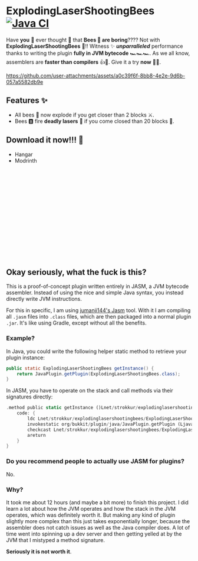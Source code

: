 # ExplodingLaserShootingBees [![Java CI](https://github.com/Strokkur424/ExplodingLaserShootingBees/actions/workflows/build.yml/badge.svg)](https://github.com/Strokkur424/ExplodingLaserShootingBees/actions/workflows/build.yml)

Have **you** 🫵 ever thought 🤔 that **Bees 🐝 are boring**???? Not with
**ExplodingLaserShootingBees** 🔫!! Witness ✨ ***unparralleled*** performance
thanks to writing the plugin **fully in JVM bytecode** 🏎️🏎️🏎️. As we all know,
assemblers are **faster than compilers** 👍💖. Give it a try **now** 👮‍♀️.

https://github.com/user-attachments/assets/a0c39f6f-8bb8-4e2e-9d6b-057a5582db9e

## Features ✨
- All bees 🐝 now explode if you get closer than 2 blocks ⚔️.
- Bees 🅱️ fire **deadly lasers** 🔫 if you come closed than 20 blocks 🐍.

## Download it now!!! 🧆
- Hangar
- Modrinth

<br>

<br>

<br>

<br>

<br>

<br>

<br>

<br>

<br>

<br>

<br>

<br>

<br>

<br>

## Okay seriously, what the fuck is this?
This is a proof-of-concept plugin written entirely in JASM, a JVM bytecode assembler. Instead of using the nice
and simple Java syntax, you instead directly write JVM instructions.

For this in specific, I am using [jumanji144's Jasm](https://github.com/jumanji144/Jasm) tool. With it I am compiling
all `.jasm` files into `.class` files, which are then packaged into a normal plugin `.jar`. It's like using Gradle,
except without all the benefits.

### Example?
In Java, you could write the following helper static method to retrieve your plugin instance:
```java
public static ExplodingLaserShootingBees getInstance() {
    return JavaPlugin.getPlugin(ExplodingLaserShootingBees.class);
}
```

In JASM, you have to operate on the stack and call methods via their signatures directly:
```rust
.method public static getInstance ()Lnet/strokkur/explodinglasershootingbees/ExplodingLaserShootingBees; {
    code: {
        ldc Lnet/strokkur/explodinglasershootingbees/ExplodingLaserShootingBees;
        invokestatic org/bukkit/plugin/java/JavaPlugin.getPlugin (Ljava/lang/Class;)Lorg/bukkit/plugin/java/JavaPlugin;
        checkcast Lnet/strokkur/explodinglasershootingbees/ExplodingLaserShootingBees;
        areturn
    }
}
```

### Do you recommend people to actually use JASM for plugins?
No.

### Why?
It took me about 12 hours (and maybe a bit more) to finish this project. I did learn a lot about how the JVM operates
and how the stack in the JVM operates, which was definitely worth it. But making any kind of plugin slightly more complex
than this just takes exponentially longer, because the assembler does not catch issues as well as the Java compiler does.
A lot of time went into spinning up a dev server and then getting yelled at by the JVM that I mistyped a method signature.

**Seriously it is not worth it**.
